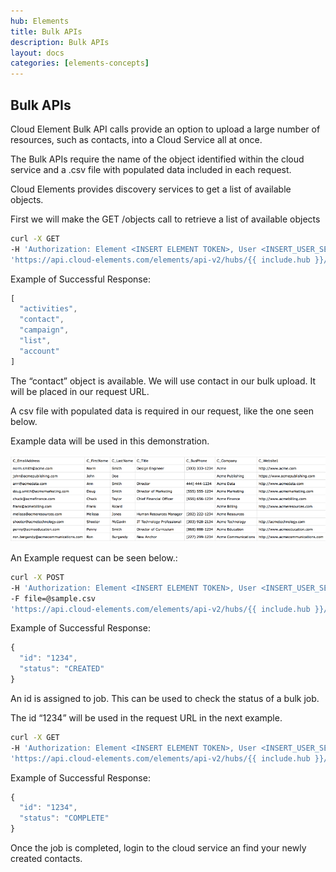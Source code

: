 ```yaml
---
hub: Elements
title: Bulk APIs
description: Bulk APIs
layout: docs
categories: [elements-concepts]
---
```


## Bulk APIs

Cloud Element Bulk API calls provide an option to upload a large number of resources, such as contacts, into a Cloud Service all at once.

The Bulk APIs require the name of the object identified within the cloud service and a .csv file with populated data included in each request.

Cloud Elements provides discovery services to get a list of available objects.

First we will make the GET /objects call to retrieve a list of available objects

```bash
curl -X GET
-H 'Authorization: Element <INSERT ELEMENT TOKEN>, User <INSERT_USER_SECRET>'
'https://api.cloud-elements.com/elements/api-v2/hubs/{{ include.hub }}/objects'
```

Example of Successful Response:

```javascript
[
  "activities",
  "contact",
  "campaign",
  "list",
  "account"
]
```

The “contact” object is available. We will use contact in our bulk upload. It will be placed in our request URL.

A csv file with populated data is required in our request, like the one seen below.

Example data will be used in this demonstration.

![Sample CSV Data](/assets/img/sample-csv.png)

An Example request can be seen below.:

```bash
curl -X POST
-H 'Authorization: Element <INSERT ELEMENT TOKEN>, User <INSERT_USER_SECRET>'
-F file=@sample.csv
'https://api.cloud-elements.com/elements/api-v2/hubs/{{ include.hub }}/bulk/contact?path=/sample.csv'
```

Example of Successful Response:

```javascript
{
  "id": "1234",
  "status": "CREATED"
}
```

An id is assigned to job. This can be used to check the status of a bulk job.

The id “1234” will be used in the request URL in the next example.

```bash
curl -X GET
-H 'Authorization: Element <INSERT ELEMENT TOKEN>, User <INSERT_USER_SECRET>'
'https://api.cloud-elements.com/elements/api-v2/hubs/{{ include.hub }}/bulk/1234/status'
```

Example of Successful Response:

```javascript
{
  "id": "1234",
  "status": "COMPLETE"
}
```

Once the job is completed, login to the cloud service an find your newly created contacts.
